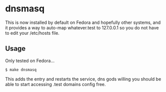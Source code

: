 # dnsmasq

This is now installed by default on Fedora and hopefully other systems, and it provides a way to auto-map whatever.test to 127.0.0.1 so you do not have to edit your /etc/hosts file.

## Usage

Only tested on Fedora...

```
$ make dnsmasq 
```

This adds the entry and restarts the service, dns gods willing you should be able to start accessing .test domains config free.